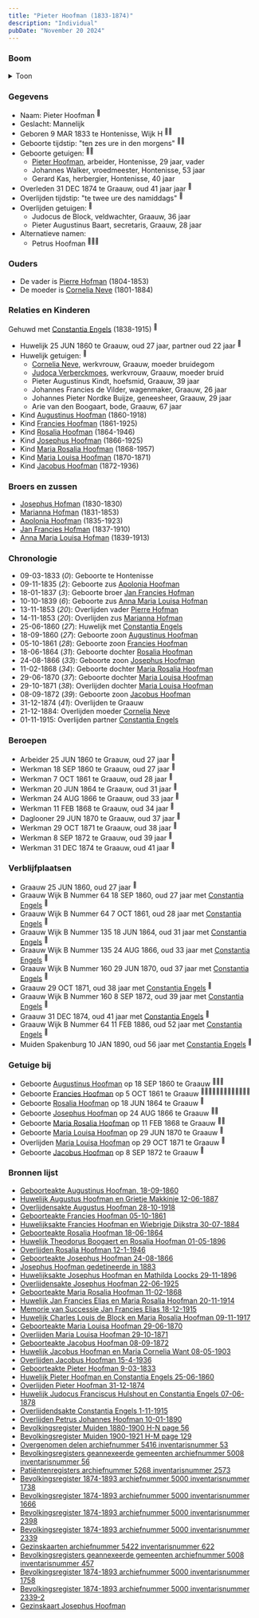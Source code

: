 ```yaml
---
title: "Pieter Hoofman (1833-1874)"
description: "Individual"
pubDate: "November 20 2024"
---
```


### Boom
<details><summary>Toon</summary>

![test](https://www.plantuml.com/plantuml/svg/bPPDJ-Cm48Rl_XKZE72gr7mdg4AqtHGMBL2ni9VL2Zc9QQCcTcKdYoh4Vzy9SKb9MJ2tskEn7y_xUj9JLL5PrML1r2hdQoff2GbDLmifQfvDHI4aL99oXI76AxBCCmPfBjE2jRzPkQusKB8oOLArKwfYaebgisPaPzUqe4h14m60YP0PaxVBF5rnfjHeLDASdvo0Gvu9EOBvor6Aj1a7yvn9oU1SF9IK7m1Ly7qu7DeMm67ipBpP13TzUiXPaJt3w3YXoUO-4LLLiECJy64MJy0AXoxcyuhnN2csirgjwgAufpoxJwLGAX78WscM0rVNlp3FS-1CKbe_8fd6cGh9MP5Jk69_MOTZ8yvi4Zknym4Ehj8yrdRVJrdmej_YAUQ4xXxBwFYHPLdE5mrp11TtLxZE6RvGpP1g6C5XaI-MrOOLXNX4icUYYpSOw1L4utSJEXCdcf3ba1qbK5giv5ifi5gl4dukIGINuvi6q_cI9Cws3C5E6JfDEFgOLwXAp1UiK1sRQw8BqeGmGJtHU0RkQCqHMTw7WjYU5iJV4SJR5qIdZkj5hQgSrsglmCF0nEjM23_Z-SjvvkOAuNfwszmbXCiQ7o_lW6RuxDESxUFOZWcEr-uS-kPM3pGCLcvSDbqaesN7SoCKRTxT7ewXn5irN6CUouQBCUP4hh-dz8LGRBryHoo4DwWEGe_lpXeStrmikxr2KvyZDS2qlumlwO9rL9TKOeN-ModVg5AMRb9-Q8pcjjQBl03Ewq9LVQ8VeixLEq21KTVSThRW2yQEjFq2Qrywceha7UK2sqIvxIl3rSO-GZ_FiUT5pewFTEVSjbsFw7RLJUY6CT0zuEtOTdfZjpVkvTj-RzpRBx29RZM3t_WLnqxmv_KW_UZx0PVevzSFj7T1b_O3Fj4sx0S2ektG2o0LEMKympye_m00)
</details>

### Gegevens
- Naam: Pieter Hoofman <sup><a href="../s00025/" style="text-decoration:none" title="Geboorteakte Pieter Hoofman 9-03-1833">:link:</a></sup>
- Geslacht: Mannelijk
- Geboren 9 MAR 1833 te Hontenisse, Wijk H <sup><a href="../s00024/" style="text-decoration:none" title="Huwelijk Pieter Hoofman en Constantia Engels 25-06-1860">:link:</a><a href="../s00025/" style="text-decoration:none" title="Geboorteakte Pieter Hoofman 9-03-1833">:link:</a></sup>
- Geboorte tijdstip: "ten zes ure in den morgens" <sup><a href="../s00024/" style="text-decoration:none" title="Huwelijk Pieter Hoofman en Constantia Engels 25-06-1860">:link:</a><a href="../s00025/" style="text-decoration:none" title="Geboorteakte Pieter Hoofman 9-03-1833">:link:</a></sup>
- Geboorte getuigen: <sup><a href="../s00024/" style="text-decoration:none" title="Huwelijk Pieter Hoofman en Constantia Engels 25-06-1860">:link:</a><a href="../s00025/" style="text-decoration:none" title="Geboorteakte Pieter Hoofman 9-03-1833">:link:</a></sup>
  - [Pieter Hoofman](../i00021/), arbeider, Hontenisse, 29 jaar, vader
  - Johannes Walker, vroedmeester, Hontenisse, 53 jaar
  - Gerard Kas, herbergier, Hontenisse, 40 jaar
- Overleden 31 DEC 1874 te Graauw, oud 41 jaar jaar <sup><a href="../s00026/" style="text-decoration:none" title="Overlijden Pieter Hoofman 31-12-1874">:link:</a></sup>
- Overlijden tijdstip: "te twee ure des namiddags" <sup><a href="../s00026/" style="text-decoration:none" title="Overlijden Pieter Hoofman 31-12-1874">:link:</a></sup>
- Overlijden getuigen: <sup><a href="../s00026/" style="text-decoration:none" title="Overlijden Pieter Hoofman 31-12-1874">:link:</a></sup>
  - Judocus de Block, veldwachter, Graauw, 36 jaar
  - Pieter Augustinus Baart, secretaris, Graauw, 28 jaar
- Alternatieve namen:
  - Petrus Hoofman <sup><a href="../s00011/" style="text-decoration:none" title="Geboorteakte Augustinus Hoofman, 18-09-1860">:link:</a><a href="../s00006/" style="text-decoration:none" title="Huwelijk Augustus Hoofman en Grietje Makkinje 12-06-1887">:link:</a><a href="../s00305/" style="text-decoration:none" title="Josephus Hoofman gedetineerde in 1883">:link:</a></sup>

### Ouders
- De vader is [Pierre Hofman](../i00021/) (1804-1853)
- De moeder is [Cornelia Neve](../i00022/) (1801-1884)

### Relaties en Kinderen

Gehuwd met [Constantia Engels](../i00014/) (1838-1915) <sup><a href="../s00024/" style="text-decoration:none" title="Huwelijk Pieter Hoofman en Constantia Engels 25-06-1860">:link:</a></sup>
- Huwelijk 25 JUN 1860 te Graauw, oud 27 jaar, partner oud 22 jaar <sup><a href="../s00024/" style="text-decoration:none" title="Huwelijk Pieter Hoofman en Constantia Engels 25-06-1860">:link:</a></sup>
- Huwelijk getuigen:  <sup><a href="../s00024/" style="text-decoration:none" title="Huwelijk Pieter Hoofman en Constantia Engels 25-06-1860">:link:</a></sup>
  - [Cornelia Neve](../i00022/), werkvrouw, Graauw, moeder bruidegom
  - [Judoca Verberckmoes](../i00224/), werkvrouw, Graauw, moeder bruid
  - Pieter Augustinus Kindt, hoefsmid, Graauw, 39 jaar
  - Johannes Francies de Vilder, wagenmaker, Graauw, 26 jaar
  - Johannes Pieter Nordke Buijze, geneesheer, Graauw, 29 jaar
  - Arie van den Boogaart, bode, Graauw, 67 jaar
- Kind [Augustinus Hoofman](../i00007/) (1860-1918)
- Kind [Francies Hoofman](../i00023/) (1861-1925)
- Kind [Rosalia Hoofman](../i00024/) (1864-1946)
- Kind [Josephus Hoofman](../i00025/) (1866-1925)
- Kind [Maria Rosalia Hoofman](../i00026/) (1868-1957)
- Kind [Maria Louisa Hoofman](../i00027/) (1870-1871)
- Kind [Jacobus Hoofman](../i00072/) (1872-1936)

### Broers en zussen
- [Josephus Hofman](../i00033/) (1830-1830)
- [Marianna Hofman](../i00034/) (1831-1853)
- [Apolonia Hoofman](../i00028/) (1835-1923)
- [Jan Francies Hofman](../i00035/) (1837-1910)
- [Anna Maria Louisa Hofman](../i00036/) (1839-1913)

### Chronologie
- 09-03-1833 (<i>0</i>): Geboorte te Hontenisse
- 09-11-1835 (<i>2</i>): Geboorte zus [Apolonia Hoofman](../i00028/)
- 18-01-1837 (<i>3</i>): Geboorte broer [Jan Francies Hofman](../i00035/)
- 10-10-1839 (<i>6</i>): Geboorte zus [Anna Maria Louisa Hofman](../i00036/)
- 13-11-1853 (<i>20</i>): Overlijden vader [Pierre Hofman](../i00021/)
- 14-11-1853 (<i>20</i>): Overlijden zus [Marianna Hofman](../i00034/)
- 25-06-1860 (<i>27</i>): Huwelijk met [Constantia Engels](../i00014/)
- 18-09-1860 (<i>27</i>): Geboorte zoon [Augustinus Hoofman](../i00007/)
- 05-10-1861 (<i>28</i>): Geboorte zoon [Francies Hoofman](../i00023/)
- 18-06-1864 (<i>31</i>): Geboorte dochter [Rosalia Hoofman](../i00024/)
- 24-08-1866 (<i>33</i>): Geboorte zoon [Josephus Hoofman](../i00025/)
- 11-02-1868 (<i>34</i>): Geboorte dochter [Maria Rosalia Hoofman](../i00026/)
- 29-06-1870 (<i>37</i>): Geboorte dochter [Maria Louisa Hoofman](../i00027/)
- 29-10-1871 (<i>38</i>): Overlijden dochter [Maria Louisa Hoofman](../i00027/)
- 08-09-1872 (<i>39</i>): Geboorte zoon [Jacobus Hoofman](../i00072/)
- 31-12-1874 (<i>41</i>): Overlijden te Graauw
- 21-12-1884: Overlijden moeder [Cornelia Neve](../i00022/)
- 01-11-1915: Overlijden partner [Constantia Engels](../i00014/)

### Beroepen
- Arbeider 25 JUN 1860 te Graauw, oud 27 jaar <sup><a href="../s00024/" style="text-decoration:none" title="Huwelijk Pieter Hoofman en Constantia Engels 25-06-1860">:link:</a></sup>
- Werkman 18 SEP 1860 te Graauw, oud 27 jaar <sup><a href="../s00011/" style="text-decoration:none" title="Geboorteakte Augustinus Hoofman, 18-09-1860">:link:</a></sup>
- Werkman 7 OCT 1861 te Graauw, oud 28 jaar <sup><a href="../s00028/" style="text-decoration:none" title="Geboorteakte Francies Hoofman 05-10-1861">:link:</a></sup>
- Werkman 20 JUN 1864 te Graauw, oud 31 jaar <sup><a href="../s00029/" style="text-decoration:none" title="Geboorteakte Rosalia Hoofman 18-06-1864">:link:</a></sup>
- Werkman 24 AUG 1866 te Graauw, oud 33 jaar <sup><a href="../s00030/" style="text-decoration:none" title="Geboorteakte Josephus Hoofman 24-08-1866">:link:</a></sup>
- Werkman 11 FEB 1868 te Graauw, oud 34 jaar <sup><a href="../s00031/" style="text-decoration:none" title="Geboorteakte Maria Rosalia Hoofman 11-02-1868">:link:</a></sup>
- Daglooner 29 JUN 1870 te Graauw, oud 37 jaar <sup><a href="../s00042/" style="text-decoration:none" title="Geboorteakte Maria Louisa Hoofman 29-06-1870">:link:</a></sup>
- Werkman 29 OCT 1871 te Graauw, oud 38 jaar <sup><a href="../s00032/" style="text-decoration:none" title="Overlijden Maria Louisa Hoofman 29-10-1871">:link:</a></sup>
- Werkman 8 SEP 1872 te Graauw, oud 39 jaar <sup><a href="../s00085/" style="text-decoration:none" title="Geboorteakte Jacobus Hoofman 08-09-1872">:link:</a></sup>
- Werkman 31 DEC 1874 te Graauw, oud 41 jaar <sup><a href="../s00026/" style="text-decoration:none" title="Overlijden Pieter Hoofman 31-12-1874">:link:</a></sup>

### Verblijfplaatsen
- Graauw  25 JUN 1860, oud 27 jaar  <sup><a href="../s00024/" style="text-decoration:none" title="Huwelijk Pieter Hoofman en Constantia Engels 25-06-1860">:link:</a></sup>
- Graauw Wijk B Nummer 64 18 SEP 1860, oud 27 jaar met [Constantia Engels](../i00014/) <sup><a href="../s00011/" style="text-decoration:none" title="Geboorteakte Augustinus Hoofman, 18-09-1860">:link:</a></sup>
- Graauw Wijk B Nummer 64 7 OCT 1861, oud 28 jaar met [Constantia Engels](../i00014/) <sup><a href="../s00028/" style="text-decoration:none" title="Geboorteakte Francies Hoofman 05-10-1861">:link:</a></sup>
- Graauw Wijk B Nummer 135 18 JUN 1864, oud 31 jaar met [Constantia Engels](../i00014/) <sup><a href="../s00029/" style="text-decoration:none" title="Geboorteakte Rosalia Hoofman 18-06-1864">:link:</a></sup>
- Graauw Wijk B Nummer 135 24 AUG 1866, oud 33 jaar met [Constantia Engels](../i00014/) <sup><a href="../s00030/" style="text-decoration:none" title="Geboorteakte Josephus Hoofman 24-08-1866">:link:</a></sup>
- Graauw Wijk B Nummer 160 29 JUN 1870, oud 37 jaar met [Constantia Engels](../i00014/) <sup><a href="../s00042/" style="text-decoration:none" title="Geboorteakte Maria Louisa Hoofman 29-06-1870">:link:</a></sup>
- Graauw  29 OCT 1871, oud 38 jaar met [Constantia Engels](../i00014/) <sup><a href="../s00032/" style="text-decoration:none" title="Overlijden Maria Louisa Hoofman 29-10-1871">:link:</a></sup>
- Graauw Wijk B Nummer 160 8 SEP 1872, oud 39 jaar met [Constantia Engels](../i00014/) <sup><a href="../s00085/" style="text-decoration:none" title="Geboorteakte Jacobus Hoofman 08-09-1872">:link:</a></sup>
- Graauw  31 DEC 1874, oud 41 jaar met [Constantia Engels](../i00014/) <sup><a href="../s00026/" style="text-decoration:none" title="Overlijden Pieter Hoofman 31-12-1874">:link:</a></sup>
- Graauw Wijk B Nummer 64 11 FEB 1886, oud 52 jaar met [Constantia Engels](../i00014/) <sup><a href="../s00031/" style="text-decoration:none" title="Geboorteakte Maria Rosalia Hoofman 11-02-1868">:link:</a></sup>
- Muiden Spakenburg 10 JAN 1890, oud 56 jaar met [Constantia Engels](../i00014/) <sup><a href="../s00005/" style="text-decoration:none" title="Overlijden Petrus Johannes Hoofman 10-01-1890">:link:</a></sup>

### Getuige bij
- Geboorte [Augustinus Hoofman](../i00007/) op 18 SEP 1860 te Graauw <sup><a href="../s00011/" style="text-decoration:none" title="Geboorteakte Augustinus Hoofman, 18-09-1860">:link:</a><a href="../s00013/" style="text-decoration:none" title="Bevolkingsregister Muiden 1880-1900 H-N page 56">:link:</a><a href="../s00012/" style="text-decoration:none" title="Bevolkingsregister Muiden 1900-1921 H-M page 129">:link:</a></sup>
- Geboorte [Francies Hoofman](../i00023/) op 5 OCT 1861 te Graauw <sup><a href="../s00028/" style="text-decoration:none" title="Geboorteakte Francies Hoofman 05-10-1861">:link:</a><a href="../s00248/" style="text-decoration:none" title="Overgenomen delen archiefnummer 5416 inventarisnummer 53">:link:</a><a href="../s00251/" style="text-decoration:none" title="Huwelijksakte Francies Hoofman en Wiebrigje Dijkstra 30-07-1884 ">:link:</a><a href="../s00304/" style="text-decoration:none" title="Bevolkingsregisters geannexeerde gemeenten archiefnummer 5008 inventarisnummer 56">:link:</a><a href="../s00307/" style="text-decoration:none" title="Patiëntenregisters archiefnummer 5268 inventarisnummer 2573">:link:</a><a href="../s00308/" style="text-decoration:none" title="Bevolkingsregister 1874-1893 archiefnummer 5000 inventarisnummer 1738">:link:</a><a href="../s00309/" style="text-decoration:none" title="Bevolkingsregister 1874-1893 archiefnummer 5000 inventarisnummer 1666">:link:</a><a href="../s00310/" style="text-decoration:none" title="Bevolkingsregister 1874-1893 archiefnummer 5000 inventarisnummer 2398">:link:</a><a href="../s00311/" style="text-decoration:none" title="Bevolkingsregister 1874-1893 archiefnummer 5000 inventarisnummer 2339">:link:</a><a href="../s00312/" style="text-decoration:none" title="Gezinskaarten archiefnummer 5422 inventarisnummer 622">:link:</a><a href="../s00313/" style="text-decoration:none" title="Bevolkingsregisters geannexeerde gemeenten archiefnummer 5008 inventarisnummer 457">:link:</a><a href="../s00314/" style="text-decoration:none" title="Bevolkingsregister 1874-1893 archiefnummer 5000 inventarisnummer 1758">:link:</a><a href="../s00315/" style="text-decoration:none" title="Bevolkingsregister 1874-1893 archiefnummer 5000 inventarisnummer 2339-2">:link:</a></sup>
- Geboorte [Rosalia Hoofman](../i00024/) op 18 JUN 1864 te Graauw <sup><a href="../s00029/" style="text-decoration:none" title="Geboorteakte Rosalia Hoofman 18-06-1864">:link:</a></sup>
- Geboorte [Josephus Hoofman](../i00025/) op 24 AUG 1866 te Graauw <sup><a href="../s00030/" style="text-decoration:none" title="Geboorteakte Josephus Hoofman 24-08-1866">:link:</a><a href="../s00350/" style="text-decoration:none" title="Gezinskaart Josephus Hoofman">:link:</a></sup>
- Geboorte [Maria Rosalia Hoofman](../i00026/) op 11 FEB 1868 te Graauw <sup><a href="../s00031/" style="text-decoration:none" title="Geboorteakte Maria Rosalia Hoofman 11-02-1868">:link:</a><a href="../s00357/" style="text-decoration:none" title="Memorie van Successie Jan Francies Elias 18-12-1915">:link:</a></sup>
- Geboorte [Maria Louisa Hoofman](../i00027/) op 29 JUN 1870 te Graauw <sup><a href="../s00042/" style="text-decoration:none" title="Geboorteakte Maria Louisa Hoofman 29-06-1870">:link:</a></sup>
- Overlijden [Maria Louisa Hoofman](../i00027/) op 29 OCT 1871 te Graauw <sup><a href="../s00032/" style="text-decoration:none" title="Overlijden Maria Louisa Hoofman 29-10-1871">:link:</a></sup>
- Geboorte [Jacobus Hoofman](../i00072/) op 8 SEP 1872 te Graauw <sup><a href="../s00085/" style="text-decoration:none" title="Geboorteakte Jacobus Hoofman 08-09-1872">:link:</a></sup>

### Bronnen lijst
- [Geboorteakte Augustinus Hoofman, 18-09-1860](../s00011/)
- [Huwelijk Augustus Hoofman en Grietje Makkinje 12-06-1887](../s00006/)
- [Overlijdensakte Augustus Hoofman 28-10-1918](../s00008/)
- [Geboorteakte Francies Hoofman 05-10-1861](../s00028/)
- [Huwelijksakte Francies Hoofman en Wiebrigje Dijkstra 30-07-1884 ](../s00251/)
- [Geboorteakte Rosalia Hoofman 18-06-1864](../s00029/)
- [Huwelijk Theodorus Boogaert en Rosalia Hoofman 01-05-1896](../s00316/)
- [Overlijden Rosalia Hoofman 12-1-1946 ](../s00033/)
- [Geboorteakte Josephus Hoofman 24-08-1866](../s00030/)
- [Josephus Hoofman gedetineerde in 1883](../s00305/)
- [Huwelijksakte Josephus Hoofman en Mathilda Loocks 29-11-1896](../s00306/)
- [Overlijdensakte Josephus Hoofman 22-06-1925](../s00345/)
- [Geboorteakte Maria Rosalia Hoofman 11-02-1868](../s00031/)
- [Huwelijk Jan Francies Elias en Maria Rosalia Hoofman 20-11-1914](../s00355/)
- [Memorie van Successie Jan Francies Elias 18-12-1915](../s00357/)
- [Huwelijk Charles Louis de Block en Maria Rosalia Hoofman 09-11-1917](../s00358/)
- [Geboorteakte Maria Louisa Hoofman 29-06-1870](../s00042/)
- [Overlijden Maria Louisa Hoofman 29-10-1871](../s00032/)
- [Geboorteakte Jacobus Hoofman 08-09-1872](../s00085/)
- [Huwelijk Jacobus Hoofman en Maria Cornelia Want 08-05-1903](../s00361/)
- [Overlijden Jacobus Hoofman 15-4-1936](../s00095/)
- [Geboorteakte Pieter Hoofman 9-03-1833](../s00025/)
- [Huwelijk Pieter Hoofman en Constantia Engels 25-06-1860](../s00024/)
- [Overlijden Pieter Hoofman 31-12-1874](../s00026/)
- [Huwelijk Judocus Franciscus Hulshout en Constantia Engels 07-06-1878](../s00377/)
- [Overlijdendsakte Constantia Engels 1-11-1915](../s00027/)
- [Overlijden Petrus Johannes Hoofman 10-01-1890](../s00005/)
- [Bevolkingsregister Muiden 1880-1900 H-N page 56](../s00013/)
- [Bevolkingsregister Muiden 1900-1921 H-M page 129](../s00012/)
- [Overgenomen delen archiefnummer 5416 inventarisnummer 53](../s00248/)
- [Bevolkingsregisters geannexeerde gemeenten archiefnummer 5008 inventarisnummer 56](../s00304/)
- [Patiëntenregisters archiefnummer 5268 inventarisnummer 2573](../s00307/)
- [Bevolkingsregister 1874-1893 archiefnummer 5000 inventarisnummer 1738](../s00308/)
- [Bevolkingsregister 1874-1893 archiefnummer 5000 inventarisnummer 1666](../s00309/)
- [Bevolkingsregister 1874-1893 archiefnummer 5000 inventarisnummer 2398](../s00310/)
- [Bevolkingsregister 1874-1893 archiefnummer 5000 inventarisnummer 2339](../s00311/)
- [Gezinskaarten archiefnummer 5422 inventarisnummer 622](../s00312/)
- [Bevolkingsregisters geannexeerde gemeenten archiefnummer 5008 inventarisnummer 457](../s00313/)
- [Bevolkingsregister 1874-1893 archiefnummer 5000 inventarisnummer 1758](../s00314/)
- [Bevolkingsregister 1874-1893 archiefnummer 5000 inventarisnummer 2339-2](../s00315/)
- [Gezinskaart Josephus Hoofman](../s00350/)